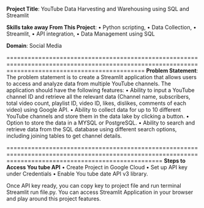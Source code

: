 **Project Title**: YouTube Data Harvesting and Warehousing using SQL and Streamlit

**Skills take away From This Project**: 
      •	Python scripting,
      •	Data Collection,
      •	Streamlit, 
      •	API integration,
      •	Data Management using SQL  
 
**Domain**: Social Media

===================================================================================================================================================
**Problem Statement**:
      The problem statement is to create a Streamlit application that allows users to access and analyze data from multiple YouTube channels. 
      The application should have the following features:
      •	Ability to input a YouTube channel ID and retrieve all the relevant data (Channel name, subscribers, total video count, playlist ID, video ID, likes, dislikes, comments of each video) using Google API.
      •	Ability to collect data for up to 10 different YouTube channels and store them in the data lake by clicking a button.
      •	Option to store the data in a MYSQL or PostgreSQL.
      •	Ability to search and retrieve data from the SQL database using different search options, including joining tables to get channel details.

========================================================================================================================================================
**Steps to Access You tube API**
      •	Create Project in Google Cloud
      •	Set up API key under Credentials
      •	Enable You tube date API v3 library.

Once API key ready, you can copy key to project file and run terminal Streamlit run file.py.
You can access Streamlit Application in your browser and play around this project features.
